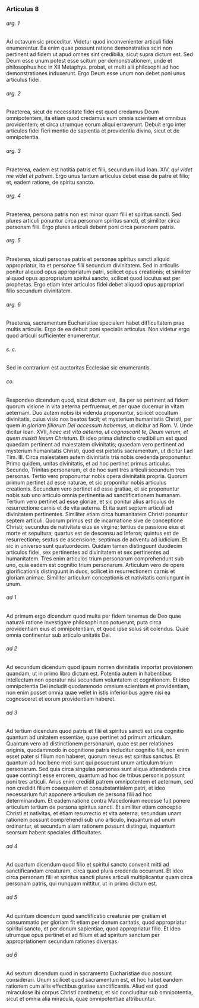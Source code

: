 ### Articulus 8

###### arg. 1
Ad octavum sic proceditur. Videtur quod inconvenienter articuli fidei enumerentur. Ea enim quae possunt ratione demonstrativa sciri non pertinent ad fidem ut apud omnes sint credibilia, sicut supra dictum est. Sed Deum esse unum potest esse scitum per demonstrationem, unde et philosophus hoc in XII Metaphys. probat, et multi alii philosophi ad hoc demonstrationes induxerunt. Ergo Deum esse unum non debet poni unus articulus fidei.

###### arg. 2
Praeterea, sicut de necessitate fidei est quod credamus Deum omnipotentem, ita etiam quod credamus eum omnia scientem et omnibus providentem; et circa utrumque eorum aliqui erraverunt. Debuit ergo inter articulos fidei fieri mentio de sapientia et providentia divina, sicut et de omnipotentia.

###### arg. 3
Praeterea, eadem est notitia patris et filii, secundum illud Ioan. XIV, *qui videt me videt et patrem*. Ergo unus tantum articulus debet esse de patre et filio; et, eadem ratione, de spiritu sancto.

###### arg. 4
Praeterea, persona patris non est minor quam filii et spiritus sancti. Sed plures articuli ponuntur circa personam spiritus sancti, et similiter circa personam filii. Ergo plures articuli debent poni circa personam patris.

###### arg. 5
Praeterea, sicuti personae patris et personae spiritus sancti aliquid appropriatur, ita et personae filii secundum divinitatem. Sed in articulis ponitur aliquod opus appropriatum patri, scilicet opus creationis; et similiter aliquod opus appropriatum spiritui sancto, scilicet quod locutus est per prophetas. Ergo etiam inter articulos fidei debet aliquod opus appropriari filio secundum divinitatem.

###### arg. 6
Praeterea, sacramentum Eucharistiae specialem habet difficultatem prae multis articulis. Ergo de ea debuit poni specialis articulus. Non videtur ergo quod articuli sufficienter enumerentur.

###### s. c.
Sed in contrarium est auctoritas Ecclesiae sic enumerantis.

###### co.
Respondeo dicendum quod, sicut dictum est, illa per se pertinent ad fidem quorum visione in vita aeterna perfruemur, et per quae ducemur in vitam aeternam. Duo autem nobis ibi videnda proponuntur, scilicet occultum divinitatis, cuius visio nos beatos facit; et mysterium humanitatis Christi, per quem *in gloriam filiorum Dei accessum habemus*, ut dicitur ad Rom. V. Unde dicitur Ioan. XVII, *haec est vita aeterna, ut cognoscant te, Deum verum, et quem misisti Iesum Christum*. Et ideo prima distinctio credibilium est quod quaedam pertinent ad maiestatem divinitatis; quaedam vero pertinent ad mysterium humanitatis Christi, quod est pietatis sacramentum, ut dicitur I ad Tim. III. Circa maiestatem autem divinitatis tria nobis credenda proponuntur. Primo quidem, unitas divinitatis, et ad hoc pertinet primus articulus. Secundo, Trinitas personarum, et de hoc sunt tres articuli secundum tres personas. Tertio vero proponuntur nobis opera divinitatis propria. Quorum primum pertinet ad esse naturae, et sic proponitur nobis articulus creationis. Secundum vero pertinet ad esse gratiae, et sic proponuntur nobis sub uno articulo omnia pertinentia ad sanctificationem humanam. Tertium vero pertinet ad esse gloriae, et sic ponitur alius articulus de resurrectione carnis et de vita aeterna. Et ita sunt septem articuli ad divinitatem pertinentes. Similiter etiam circa humanitatem Christi ponuntur septem articuli. Quorum primus est de incarnatione sive de conceptione Christi; secundus de nativitate eius ex virgine; tertius de passione eius et morte et sepultura; quartus est de descensu ad Inferos; quintus est de resurrectione; sextus de ascensione; septimus de adventu ad iudicium. Et sic in universo sunt quatuordecim. Quidam tamen distinguunt duodecim articulos fidei, sex pertinentes ad divinitatem et sex pertinentes ad humanitatem. Tres enim articulos trium personarum comprehendunt sub uno, quia eadem est cognitio trium personarum. Articulum vero de opere glorificationis distinguunt in duos, scilicet in resurrectionem carnis et gloriam animae. Similiter articulum conceptionis et nativitatis coniungunt in unum.

###### ad 1
Ad primum ergo dicendum quod multa per fidem tenemus de Deo quae naturali ratione investigare philosophi non potuerunt, puta circa providentiam eius et omnipotentiam, et quod ipse solus sit colendus. Quae omnia continentur sub articulo unitatis Dei.

###### ad 2
Ad secundum dicendum quod ipsum nomen divinitatis importat provisionem quandam, ut in primo libro dictum est. Potentia autem in habentibus intellectum non operatur nisi secundum voluntatem et cognitionem. Et ideo omnipotentia Dei includit quodammodo omnium scientiam et providentiam, non enim posset omnia quae vellet in istis inferioribus agere nisi ea cognosceret et eorum providentiam haberet.

###### ad 3
Ad tertium dicendum quod patris et filii et spiritus sancti est una cognitio quantum ad unitatem essentiae, quae pertinet ad primum articulum. Quantum vero ad distinctionem personarum, quae est per relationes originis, quodammodo in cognitione patris includitur cognitio filii, non enim esset pater si filium non haberet, quorum nexus est spiritus sanctus. Et quantum ad hoc bene moti sunt qui posuerunt unum articulum trium personarum. Sed quia circa singulas personas sunt aliqua attendenda circa quae contingit esse errorem, quantum ad hoc de tribus personis possunt poni tres articuli. Arius enim credidit patrem omnipotentem et aeternum, sed non credidit filium coaequalem et consubstantialem patri, et ideo necessarium fuit apponere articulum de persona filii ad hoc determinandum. Et eadem ratione contra Macedonium necesse fuit ponere articulum tertium de persona spiritus sancti. Et similiter etiam conceptio Christi et nativitas, et etiam resurrectio et vita aeterna, secundum unam rationem possunt comprehendi sub uno articulo, inquantum ad unum ordinantur, et secundum aliam rationem possunt distingui, inquantum seorsum habent speciales difficultates.

###### ad 4
Ad quartum dicendum quod filio et spiritui sancto convenit mitti ad sanctificandam creaturam, circa quod plura credenda occurrunt. Et ideo circa personam filii et spiritus sancti plures articuli multiplicantur quam circa personam patris, qui nunquam mittitur, ut in primo dictum est.

###### ad 5
Ad quintum dicendum quod sanctificatio creaturae per gratiam et consummatio per gloriam fit etiam per donum caritatis, quod appropriatur spiritui sancto, et per donum sapientiae, quod appropriatur filio. Et ideo utrumque opus pertinet et ad filium et ad spiritum sanctum per appropriationem secundum rationes diversas.

###### ad 6
Ad sextum dicendum quod in sacramento Eucharistiae duo possunt considerari. Unum scilicet quod sacramentum est, et hoc habet eandem rationem cum aliis effectibus gratiae sanctificantis. Aliud est quod miraculose ibi corpus Christi continetur, et sic concluditur sub omnipotentia, sicut et omnia alia miracula, quae omnipotentiae attribuuntur.

